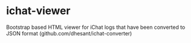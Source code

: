 # ichat-viewer
Bootstrap based HTML viewer for iChat logs that have been converted to JSON format (github.com/dhesant/ichat-converter)
